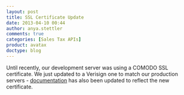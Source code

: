 ```yaml
---
layout: post
title: SSL Certificate Update
date: 2013-04-10 00:44
author: anya.stettler
comments: true
categories: [Sales Tax APIs]
product: avatax
doctype: blog
---
```

Until recently, our development server was using a COMODO SSL certificate. We just updated to a Verisign one to match our production servers - <a href="/avatax/ssl-certificates" title="SSL Certificates">documentation</a> has also been updated to reflect the new certificate.
